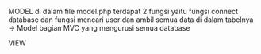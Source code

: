 MODEL
di dalam file model.php terdapat 2 fungsi yaitu fungsi connect database dan fungsi mencari user dan ambil semua data di dalam tabelnya
-> Model bagian MVC yang mengurusi semua database

VIEW
